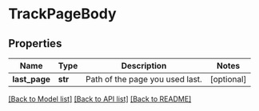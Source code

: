 # TrackPageBody

## Properties
Name | Type | Description | Notes
------------ | ------------- | ------------- | -------------
**last_page** | **str** | Path of the page you used last. | [optional] 

[[Back to Model list]](../README.md#documentation-for-models) [[Back to API list]](../README.md#documentation-for-api-endpoints) [[Back to README]](../README.md)

